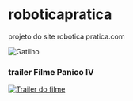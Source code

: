 # roboticapratica
projeto do site robotica pratica.com

![Gatilho](https://github.com/RafaelDonovan/roboticapratica/blob/main/mais-de-100-gifs-animados-e-imagens-animadas-para-facebook-e-whatsapp-20.gif)
### trailer Filme Panico IV
[![Trailer do filme](https://img.youtube.com/vi/Qz-xm5dEpf4/0.jpg)](https://www.youtube.com/watch?v=Qz-xm5dEpf4)
